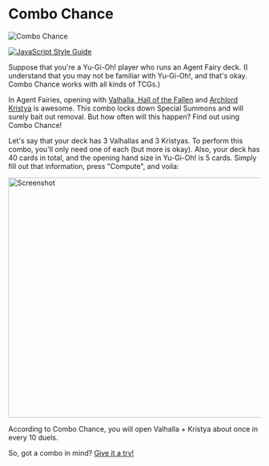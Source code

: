 # Combo Chance
![Combo Chance](https://raw.githubusercontent.com/sudiamanj/ComboChance/master/img/logo.png)

[![JavaScript Style Guide](https://img.shields.io/badge/code_style-standard-brightgreen.svg)](https://standardjs.com)

Suppose that you're a Yu-Gi-Oh! player who runs an Agent Fairy deck. (I understand that you may not be familiar with Yu-Gi-Oh!, and that's okay. Combo Chance works with all kinds of TCGs.)

In Agent Fairies, opening with [Valhalla, Hall of the Fallen](http://www.db.yugioh-card.com/yugiohdb/card_search.action?ope=2&cid=7573) and [Archlord Kristya](http://www.db.yugioh-card.com/yugiohdb/card_search.action?ope=2&cid=8283) is awesome. This combo locks down Special Summons and will surely bait out removal. But how often will this happen? Find out using Combo Chance!

Let's say that your deck has 3 Valhallas and 3 Kristyas. To perform this combo, you'll only need one of each (but more is okay). Also, your deck has 40 cards in total, and the opening hand size in Yu-Gi-Oh! is 5 cards. Simply fill out that information, press "Compute", and voila:

<img src="https://raw.githubusercontent.com/sudiamanj/combochance/master/img/screenshot.png" alt="Screenshot" width="800" height="480">

According to Combo Chance, you will open Valhalla + Kristya about once in every 10 duels.

So, got a combo in mind? [Give it a try!](http://sudicode.com/combochance)
